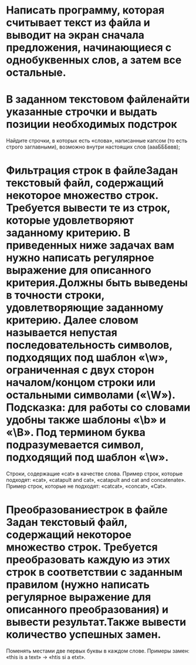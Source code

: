 # Написать программу, которая считывает текст из файла и выводит на экран сначала предложения, начинающиеся c однобуквенных слов, а затем все остальные.


# В заданном текстовом файленайти указанные строчки и выдать позиции необходимых подстрок
Найдите строчки, в которых есть «слова», написанные капсом (то есть строго заглавными), возможно внутри настоящих слов (аааБББввв);


# Фильтрация строк в файлеЗадан текстовый файл, содержащий некоторое множество строк. Требуется вывести те из строк, которые удовлетворяют  заданному  критерию. В  приведенных  ниже  задачах  вам  нужно  написать  регулярное выражение  для  описанного  критерия.Должны  быть  выведены  в  точности  строки,  удовлетворяющие заданному критерию. Далее словом называется непустая последовательность символов, подходящих под шаблон «\w», ограниченная с двух сторон началом/концом строки или остальными символами («\W»). Подсказка:  для  работы  со  словами  удобны  также  шаблоны  «\b»  и  «\B».  Под  термином  буква подразумевается символ, подходящий под шаблон «\w». 
Строки, содержащие «cat» в качестве слова. Пример строк, которые подходят: «cat», «catapult and cat», «catapult and cat and concatenate». Пример строк, которые не подходят: «catcat», «concat», «Cat».


# Преобразованиестрок в файле Задан текстовый файл, содержащий некоторое множество строк. Требуется преобразовать каждую из этих строк в соответствии с заданным правилом (нужно написать регулярное выражение для описанного преобразования) и вывести результат.Также вывести количество успешных замен.
Поменять местами две первых буквы в каждом слове. Примеры замен: «this is a text» → «htis si a etxt».

